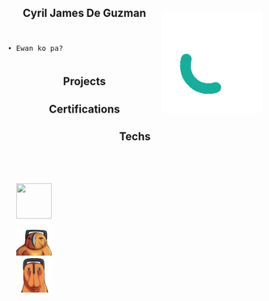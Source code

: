 <div>
  <img align="right" style="width: 200px; margin-top: 10px;" src="image/QuinchY.gif"/>
  <h2 align="center" >Cyril James De Guzman</h2>
  &nbsp;
  <pre>
• Ewan ko pa?
  </pre>
</div>

<div style="text-align: center;">

  ## Projects
  
</div>
<div style="text-align: center;">

  ## Certifications

</div>
<div style="text-align: center;">

  ## Techs

</div>

<h2 align="center" style="margin-top: 50px;"></h2>
<pre>
<p align="left">
  <img width="70" height="70" src="image/quinch1.png"/>
  <img width="70" height="70" src="image/quinch2.png"/>
  <img width="70" height="70"  src="image/quinch3.png"/>
</p>

</pre>
